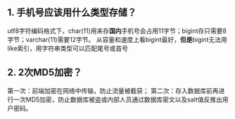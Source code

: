 ## 1. 手机号应该用什么类型存储？
utf8字符编码格式下，char(11)用来存**国内**手机号会占用11字节；bigint存只需要8字节；varchar(11)需要12字节。
从容量和速度上看bigint最好，**但是**bigint无法用like索引，用字符串类型可以匹配尾号或首号
## 2. 2次MD5加密？
第一次：前端加密在网络中传输，防止流量被截获；
第二次：存入数据库前再进行一次MD5加密，防止数据库被盗或内部人员通过数据库密文以及salt值反推出用户密码。
